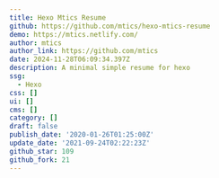 ```yaml
---
title: Hexo Mtics Resume
github: https://github.com/mtics/hexo-mtics-resume
demo: https://mtics.netlify.com/
author: mtics
author_link: https://github.com/mtics
date: 2024-11-28T06:09:34.397Z
description: A minimal simple resume for hexo
ssg:
  - Hexo
css: []
ui: []
cms: []
category: []
draft: false
publish_date: '2020-01-26T01:25:00Z'
update_date: '2021-09-24T02:22:23Z'
github_star: 109
github_fork: 21
---
```

